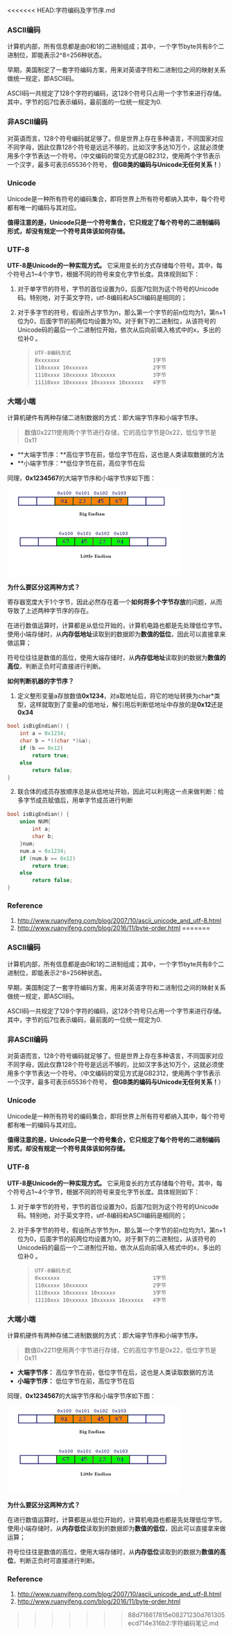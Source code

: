 <<<<<<< HEAD:字符编码及字节序.md
### ASCII编码

计算机内部，所有信息都是由0和1的二进制组成；其中，一个字节byte共有8个二进制位，即能表示2^8=256种状态。

早期，美国制定了一套字符编码方案，用来对英语字符和二进制位之间的映射关系做统一规定，即ASCII码。

ASCII码一共规定了128个字符的编码，这128个符号只占用一个字节来进行存储。其中，字节的后7位表示编码，最前面的一位统一规定为0.



### 非ASCII编码

对英语而言，128个符号编码就足够了。但是世界上存在多种语言，不同国家对应不同字母，因此仅靠128个符号是远远不够的，比如汉字多达10万个，这就必须使用多个字节表达一个符号。（中文编码的常见方式是GB2312，使用两个字节表示一个汉字，最多可表示65536个符号， **但GB类的编码与Unicode无任何关系！**）



### Unicode

Unicode是一种所有符号的编码集合，即将世界上所有符号都纳入其中，每个符号都有唯一的编码与其对应。

**值得注意的是，Unicode只是一个符号集合，它只规定了每个符号的二进制编码形式，却没有规定一个符号具体该如何存储。**



### UTF-8

**UTF-8是Unicode的一种实现方式。** 它采用变长的方式存储每个符号。其中，每个符号占1~4个字节，根据不同的符号来变化字节长度。具体规则如下：

1. 对于单字节的符号，字节的首位设置为0，后面7位则为这个符号的Unicode码。特别地，对于英文字符，utf-8编码和ASCII编码是相同的；

2. 对于多字节的符号，假设所占字节为n，那么第一个字节的前n位均为1，第n+1位为0，后面字节的前两位均设置为10。对于剩下的二进制位，从该符号的Unicode码的最后一个二进制位开始，依次从后向前填入格式中的x，多出的位补0 。

   > ```
   > UTF-8编码方式
   > 0xxxxxxx                              1字节
   > 110xxxxx 10xxxxxx                     2字节
   > 1110xxxx 10xxxxxx 10xxxxxx            3字节
   > 11110xxx 10xxxxxx 10xxxxxx 10xxxxxx   4字节
   > ```



### 大端小端

计算机硬件有两种存储二进制数据的方式：即大端字节序和小端字节序。

> 数值0x2211使用两个字节进行存储，它的高位字节是0x22，低位字节是0x11

- **大端字节序：**高位字节在前，低位字节在后，这也是人类读取数据的方法
- **小端字节序：**低位字节在前，高位字节在后

同理，**0x1234567**的大端字节序和小端字节序如下图：

![](./image/big_little_endian.jpg)

**为什么要区分这两种方式？**

寄存器宽度大于1个字节，因此必然存在着一个**如何将多个字节存放**的问题，从而导致了上述两种字节序的存在。

在进行数值运算时，计算都是从低位开始的，计算机电路也都是先处理低位字节。使用小端存储时，从**内存低地址**读取到的数据即为**数值的低位**，因此可以直接拿来做运算；

符号位往往是数值的高位，使用大端存储时，从**内存低地址**读取到的数据为**数值的高位**，判断正负时可直接进行判断。

**如何判断机器的字节序？**

1. 定义整形变量a存放数值**0x1234**，对a取地址后，将它的地址转换为char*类型，这样就取到了变量a的低地址，解引用后判断低地址中存放的是**0x12**还是**0x34**

```c++
bool isBigEndian() {
    int a = 0x1234;
    char b = *((char *)&a);
    if (b == 0x12)
        return true;
    else
        return false;
}
```

2. 联合体的成员存放顺序总是从低地址开始，因此可以利用这一点来做判断：给多字节成员赋值后，用单字节成员进行判断

```c++
bool isBigEndian() {
    union NUM{
        int a;
        char b;
    }num;
    num.a = 0x1234;
    if (num.b == 0x12)
        return true;
    else
        return false;
}
```





### Reference

1. http://www.ruanyifeng.com/blog/2007/10/ascii_unicode_and_utf-8.html
2. http://www.ruanyifeng.com/blog/2016/11/byte-order.html
=======
### ASCII编码

计算机内部，所有信息都是由0和1的二进制组成；其中，一个字节byte共有8个二进制位，即能表示2^8=256种状态。

早期，美国制定了一套字符编码方案，用来对英语字符和二进制位之间的映射关系做统一规定，即ASCII码。

ASCII码一共规定了128个字符的编码，这128个符号只占用一个字节来进行存储。其中，字节的后7位表示编码，最前面的一位统一规定为0.



### 非ASCII编码

对英语而言，128个符号编码就足够了。但是世界上存在多种语言，不同国家对应不同字母，因此仅靠128个符号是远远不够的，比如汉字多达10万个，这就必须使用多个字节表达一个符号。（中文编码的常见方式是GB2312，使用两个字节表示一个汉字，最多可表示65536个符号， **但GB类的编码与Unicode无任何关系！**）



### Unicode

Unicode是一种所有符号的编码集合，即将世界上所有符号都纳入其中，每个符号都有唯一的编码与其对应。

**值得注意的是，Unicode只是一个符号集合，它只规定了每个符号的二进制编码形式，却没有规定一个符号具体该如何存储。**



### UTF-8

**UTF-8是Unicode的一种实现方式。** 它采用变长的方式存储每个符号。其中，每个符号占1~4个字节，根据不同的符号来变化字节长度。具体规则如下：

1. 对于单字节的符号，字节的首位设置为0，后面7位则为这个符号的Unicode码。特别地，对于英文字符，utf-8编码和ASCII编码是相同的；

2. 对于多字节的符号，假设所占字节为n，那么第一个字节的前n位均为1，第n+1位为0，后面字节的前两位均设置为10。对于剩下的二进制位，从该符号的Unicode码的最后一个二进制位开始，依次从后向前填入格式中的x，多出的位补0 。

   > ```
   > UTF-8编码方式
   > 0xxxxxxx                              1字节
   > 110xxxxx 10xxxxxx                     2字节
   > 1110xxxx 10xxxxxx 10xxxxxx            3字节
   > 11110xxx 10xxxxxx 10xxxxxx 10xxxxxx   4字节
   > ```



### 大端小端

计算机硬件有两种存储二进制数据的方式：即大端字节序和小端字节序。

> 数值0x2211使用两个字节进行存储，它的高位字节是0x22，低位字节是0x11

- **大端字节序：** 高位字节在前，低位字节在后，这也是人类读取数据的方法
- **小端字节序：** 低位字节在前，高位字节在后

同理，**0x1234567**的大端字节序和小端字节序如下图：

![](./image/big_little_endian.jpg)



**为什么要区分这两种方式？**

在进行数值运算时，计算都是从低位开始的，计算机电路也都是先处理低位字节。使用小端存储时，从**内存低位**读取到的数据即为**数值的低位**，因此可以直接拿来做运算；

符号位往往是数值的高位，使用大端存储时，从**内存低位**读取到的数据为**数值的高位**，判断正负时可直接进行判断。





### Reference

1. http://www.ruanyifeng.com/blog/2007/10/ascii_unicode_and_utf-8.html
2. http://www.ruanyifeng.com/blog/2016/11/byte-order.html
>>>>>>> 88d718617815e08271230d761305ecd714e316b2:字符编码笔记.md
